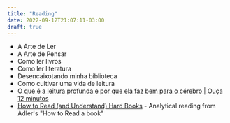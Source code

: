 ```yaml
---
title: "Reading"
date: 2022-09-12T21:07:11-03:00
draft: true
---
```


- A Arte de Ler
- A Arte de Pensar
- Como ler livros
- Como ler literatura
- Desencaixotando minha biblioteca
- Como cultivar uma vida de leitura
- [O que é a leitura profunda e por que ela faz bem para o cérebro | Ouça 12 minutos](https://www.youtube.com/watch?v=OIRdWcfcZE4)
- [How to Read (and Understand) Hard Books](https://www.youtube.com/watch?v=laXcJyx9xCc) - Analytical reading from Adler's "How to Read a book"
